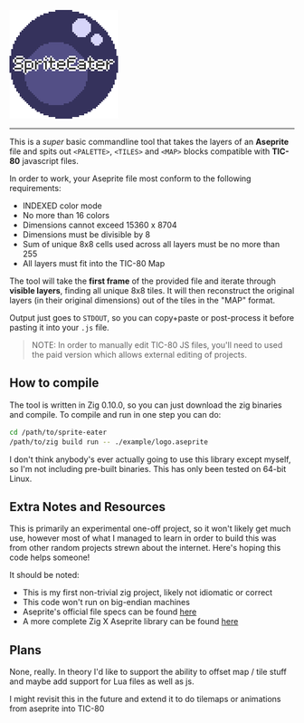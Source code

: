 ![SPRITE EATER](example/logo.png)

-----------

This is a *super* basic commandline tool that takes the layers of an **Aseprite** file and spits out `<PALETTE>`, `<TILES>` and `<MAP>` blocks compatible with **TIC-80** javascript files.

In order to work, your Aseprite file most conform to the following requirements:

- INDEXED color mode
- No more than 16 colors
- Dimensions cannot exceed 15360 x 8704 
- Dimensions must be divisible by 8 
- Sum of unique 8x8 cells used across all layers must be no more than 255 
- All layers must fit into the TIC-80 Map 


The tool will take the **first frame** of the provided file and iterate through **visible layers**, finding all unique 8x8 tiles. It will then reconstruct the original layers (in their original dimensions) out of the tiles in the "MAP" format.

Output just goes to `STDOUT`, so you can copy+paste or post-process it before pasting it into your `.js` file.

> NOTE: In order to manually edit TIC-80 JS files, you'll need to used the paid version which allows external editing of projects.

## How to compile
The tool is written in Zig 0.10.0, so you can just download the zig binaries and compile. To compile and run in one step you can do:

```bash
cd /path/to/sprite-eater
/path/to/zig build run -- ./example/logo.aseprite
```


I don't think anybody's ever actually going to use this library except myself, so I'm not including pre-built binaries. This has only been tested on 64-bit Linux.


## Extra Notes and Resources
This is primarily an experimental one-off project, so it won't likely get much use, however most of what I managed to learn in order to build this was from other random projects strewn about the internet. Here's hoping this code helps someone!

It should be noted:

- This is my first non-trivial zig project, likely not idiomatic or correct
- This code won't run on big-endian machines
- Aseprite's official file specs can be found [here](https://github.com/aseprite/aseprite/blob/main/docs/ase-file-specs.md)
- A more complete Zig X Aseprite library can be found [here](https://github.com/BanchouBoo/tatl)

## Plans
None, really. In theory I'd like to support the ability to offset map / tile stuff and maybe add support for Lua files as well as js.

I might revisit this in the future and extend it to do tilemaps or animations from aseprite into TIC-80